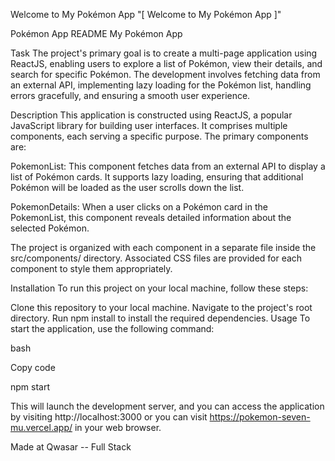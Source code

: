 Welcome to My Pokémon App
"[<a> Welcome to My Pokémon App </a>]"

Pokémon App README
My Pokémon App

Task
The project's primary goal is to create a multi-page application using ReactJS, enabling users to explore a list of Pokémon, view their details, and search for specific Pokémon. The development involves fetching data from an external API, implementing lazy loading for the Pokémon list, handling errors gracefully, and ensuring a smooth user experience.

Description
This application is constructed using ReactJS, a popular JavaScript library for building user interfaces. It comprises multiple components, each serving a specific purpose. The primary components are:

PokemonList: This component fetches data from an external API to display a list of Pokémon cards. It supports lazy loading, ensuring that additional Pokémon will be loaded as the user scrolls down the list.

PokemonDetails: When a user clicks on a Pokémon card in the PokemonList, this component reveals detailed information about the selected Pokémon.

The project is organized with each component in a separate file inside the src/components/ directory. Associated CSS files are provided for each component to style them appropriately.

Installation
To run this project on your local machine, follow these steps:

Clone this repository to your local machine.
Navigate to the project's root directory.
Run npm install to install the required dependencies.
Usage
To start the application, use the following command:

bash

Copy code

npm start

This will launch the development server, and you can access the application by visiting http://localhost:3000 or you can visit https://pokemon-seven-mu.vercel.app/ in your web browser.

Made at Qwasar -- Full Stack
